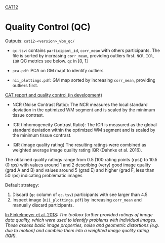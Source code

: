 [CAT12](http://www.neuro.uni-jena.de/cat12-html/)

# Quality Control (QC)

Outputs: `cat12-<version>_vbm_qc/`

- `qc.tsv`: contains `participant_id`, `corr_mean` with others participants.
   The file is sorted by increasing `corr_mean`, providing outliers first.
   `NCR`, `ICR`, `IQR` QC metrics see below.
  `qc` in [0, 1]

- `pca.pdf`: PCA on GM mapt to identify outliers

- `nii_plottings.pdf`: GM map sorted by increasing `corr_mean`, providing outliers first.


[CAT report and quality control (in development)](http://www.neuro.uni-jena.de/cat12-html/cat_methods_QA.html)

- NCR (Noise Contrast Ratio): The NCR measures the local standard deviation in the optimized WM segment and is scaled by the minimum tissue contrast.

- ICR (Inhomogeneity Contrast Ratio): The ICR is measured as the global standard deviation within the optimized WM segment and is scaled by the minimum tissue contrast.

- IQR (image quality rating) The resulting ratings were combined as weighted average image quality rating IQR (Dahnke et al. 2016).

The obtained quality ratings range from 0.5 (100 rating points (rps)) to 10.5 (0 rps) with values around 1 and 2 describing (very) good image quality (grad A and B) and values around 5 (grad E) and higher (grad F, less than 50 rps) indicating problematic images

Default strategy:

1. Discard (`qc` column of `qc.tsv`) participants with <QC metrics to be defined> see larger than 4.5
2. Inspect image (`nii_plottings.pdf`) by increasing `corr_mean` and manually discard participants.


[In Finkelmeyer et al. 2018](https://www.sciencedirect.com/science/article/pii/S221315821730236X):
_The toolbox further provided ratings of image data quality, which were used to identify problems with individual images. These assess basic image properties, noise and geometric distortions (e.g. due to motion) and combine them into a weighted image quality rating (IQR)._

